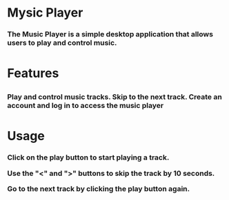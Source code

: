 <h1 align="left">Mysic Player</a> 
<img height="32"/></h1>
<h3 align="left">The Music Player is a simple desktop application that allows users to play and control music.</h3>
<h1 align="left"></a> 

<img height="32"/>Features</h1>
<h3 align="left">Play and control music tracks.
Skip to the next track.
Create an account and log in to access the music player</h3>

<h1 align="left">Usage</a> 
<img height="32"/></h1>
<h3 align="left">Click on the play button to start playing a track.

Use the "<" and ">" buttons to skip the track by 10 seconds.

Go to the next track by clicking the play button again.</h3>


